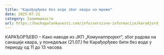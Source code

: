 ```yaml
---
title: "Карађорђево без воде због квара на мрежи"
date: 2025-07-21
category: Занимљивости
url: https://backapalankavesti.com/info/servisne-informacije/karadjordjevo-bez-vode-zbog-kvara-na-mrezi-21/
---
```


КАРАЂОРЂЕВО – Како наводе из ЈКП „Комуналпројект“, због радова на санацији квара, у понедељак (21.07.) ће Карађорђево бити без воде у периоду од 11 до 13 часова.
